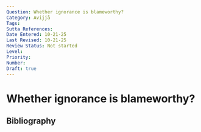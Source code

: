 ```yaml
---
Question: Whether ignorance is blameworthy?
Category: Avijjā
Tags: 
Sutta References: 
Date Entered: 10-21-25
Last Revised: 10-21-25
Review Status: Not started
Level: 
Priority: 
Number: 
Draft: true
---
```


# Whether ignorance is blameworthy?

## Bibliography

<!-- 

Notes:



-->